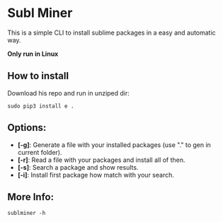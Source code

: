 # Subl Miner
This is a simple CLI to install sublime packages in a easy and automatic way.


__Only run in Linux__
## How to install

Download his repo and run in unziped dir:

```shellscript
sudo pip3 install e .
```

## Options:

- __[-g]__: Generate a file with your installed packages (use "." to gen in current folder).
- __[-r]__: Read a file with your packages and install all of then.
- __[-s]__: Search a package and show results.
- __[-i]__: Install first package how match with your search.

## More Info:
```
sublminer -h
```
